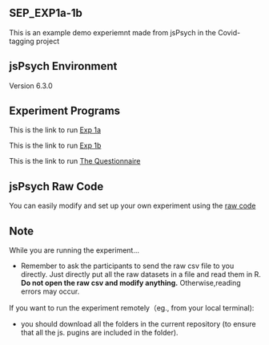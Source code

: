 SEP_EXP1a-1b
---
This is an example demo experiemnt made from jsPsych in the Covid-tagging project


jsPsych Environment 
---
Version 6.3.0

Experiment Programs
---
This is the link to run [Exp 1a](https://helenliu0609.github.io/SPE_EXP1a-1b/examples/SPE_covid_exp1a.html)

This is the link to run [Exp 1b](https://helenliu0609.github.io/SPE_EXP1a-1b/examples/SPE_covid_exp1b.html)

This is the link to run [The Questionnaire](https://helenliu0609.github.io/SPE_EXP1a-1b/examples/SPE_covid_Questionnaire.html)

jsPsych Raw Code
---
You can easily modify and set up your own experiment using the [raw code ](/examples) 

Note
---
While you are running the experiment...

- Remember to ask the participants to send the raw csv file to you directly. Just directly put all the raw datasets in a file and read them in R. __Do not open the raw csv and modify anything.__ Otherwise,reading errors may occur.  

If you want to run the experiment remotely（eg., from your local terminal):

- you should download all the folders in the current repository (to ensure that all the js. pugins are included in the folder). 
